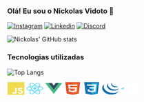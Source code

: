 

### Olá! Eu sou o Nickolas Vidoto 👋

[![Instagram](https://img.shields.io/badge/Instagram-E4405F?style=for-the-badge&logo=instagram&logoColor=white)](https://www.instagram.com/nickolasvdt/)
[![Linkedin](https://img.shields.io/badge/LinkedIn-0077B5?style=for-the-badge&logo=linkedin&logoColor=white)](https://www.linkedin.com/in/nickolas-vidoto-782824213/)
[![Discord](https://img.shields.io/badge/Discord-7289DA?style=for-the-badge&logo=discord&logoColor=white)](https://discord.gg/GSuRM9vQGQ)

![Nickolas' GitHub stats](https://github-readme-stats-nickolas-projects-6fa8177d.vercel.app/api?username=nickolasvdt&show_icons=true&theme=tokyonight)

### Tecnologias utilizadas

![Top Langs](https://readme-stats-jade.vercel.app/api/top-langs/?username=nickolasvdt)

<div style="display: inline_block">
<img align="center" alt="Rafa-Js" height="30" width="40" src="https://raw.githubusercontent.com/devicons/devicon/master/icons/javascript/javascript-plain.svg">
<img align="center" alt="Rafa-Csharp" height="30" width="40" src="https://raw.githubusercontent.com/devicons/devicon/master/icons/react/react-original.svg">
<img align="center" alt="Rafa-Csharp" height="30" width="40" src="https://raw.githubusercontent.com/devicons/devicon/master/icons/vuejs/vuejs-original.svg">
<img align="center" alt="Rafa-Csharp" height="30" width="40" src="https://raw.githubusercontent.com/devicons/devicon/master/icons/html5/html5-original.svg">
<img align="center" alt="Rafa-Csharp" height="30" width="40" src="https://raw.githubusercontent.com/devicons/devicon/master/icons/css3/css3-original.svg">
<img align="center" alt="Rafa-Csharp" height="30" width="40" src="https://raw.githubusercontent.com/devicons/devicon/master/icons/jquery/jquery-original.svg">
<img align="center" alt="Rafa-Csharp" height="30" width="40" src="https://raw.githubusercontent.com/devicons/devicon/master/icons/tailwindcss/tailwindcss-original-wordmark.svg">
</div>
